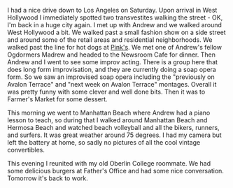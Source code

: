 I had a nice drive down to Los Angeles on Saturday. Upon arrival in West Hollywood I immediately spotted two transvestites walking the street - OK, I'm back in a huge city again. I met up with Andrew and we walked around West Hollywood a bit. We walked past a small fashion show on a side street and around some of the retail areas and residential neighborhoods. We walked past the line for hot dogs at [Pink's](http://www.pinkshollywood.com/). We met one of Andrew's fellow Ogdormers Madrew and headed to the Newsroom Cafe for dinner. Then Andrew and I went to see some improv acting. There is a group here that does long form improvisation, and they are currently doing a soap opera form. So we saw an improvised soap opera including the "previously on Avalon Terrace" and "next week on Avalon Terrace" montages. Overall it was pretty funny with some clever and well done bits. Then it was to Farmer's Market for some dessert.

This morning we went to Manhattan Beach where Andrew had a piano lesson to teach, so during that I walked around Manhattan Beach and Hermosa Beach and watched beach volleyball and all the bikers, runners, and surfers. It was great weather around 75 degrees. I had my camera but left the battery at home, so sadly no pictures of all the cool vintage convertibles.

This evening I reunited with my old Oberlin College roommate. We had some delicious burgers at Father's Office and had some nice conversation. Tomorrow it's back to work.
